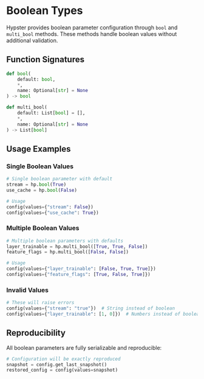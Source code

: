 # Boolean Types

Hypster provides boolean parameter configuration through `bool` and `multi_bool` methods. These methods handle boolean values without additional validation.

## Function Signatures

```python
def bool(
    default: bool, 
    *, 
    name: Optional[str] = None
) -> bool

def multi_bool(
    default: List[bool] = [], 
    *, 
    name: Optional[str] = None
) -> List[bool]
```

## Usage Examples

### Single Boolean Values

```python
# Single boolean parameter with default
stream = hp.bool(True)
use_cache = hp.bool(False)

# Usage
config(values={"stream": False})
config(values={"use_cache": True})
```

### Multiple Boolean Values

```python
# Multiple boolean parameters with defaults
layer_trainable = hp.multi_bool([True, True, False])
feature_flags = hp.multi_bool([False, False])

# Usage
config(values={"layer_trainable": [False, True, True]})
config(values={"feature_flags": [True, False, True]})
```

### Invalid Values

```python
# These will raise errors
config(values={"stream": "true"})  # String instead of boolean
config(values={"layer_trainable": [1, 0]})  # Numbers instead of booleans
```

## Reproducibility

All boolean parameters are fully serializable and reproducible:

```python
# Configuration will be exactly reproduced
snapshot = config.get_last_snapshot()
restored_config = config(values=snapshot)
```

